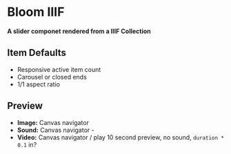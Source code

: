 # Bloom IIIF

**A slider componet rendered from a IIIF Collection**

## Item Defaults

- Responsive active item count
- Carousel or closed ends
- 1/1 aspect ratio

## Preview

- **Image:** Canvas navigator
- **Sound:** Canvas navigator -
- **Video:** Canvas navigator / play 10 second preview, no sound, `duration * 0.1` in?

